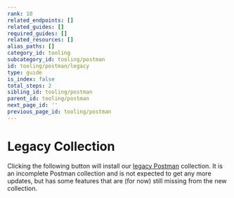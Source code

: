 ```yaml
---
rank: 10
related_endpoints: []
related_guides: []
required_guides: []
related_resources: []
alias_paths: []
category_id: tooling
subcategory_id: tooling/postman
id: tooling/postman/legacy
type: guide
is_index: false
total_steps: 2
sibling_id: tooling/postman
parent_id: tooling/postman
next_page_id: ''
previous_page_id: tooling/postman
---
```


<!-- alex disable postman-postwoman -->

# Legacy Collection

Clicking the following button will install our [legacy Postman][legacy]
collection. It is an incomplete Postman collection and is not expected to get
any more updates, but has some features that are (for now) still missing
from the new collection.

<Postman id='768279fde466dffc5511' >

</Postman>

[legacy]: https://www.getpostman.com/collections/768279fde466dffc5511
